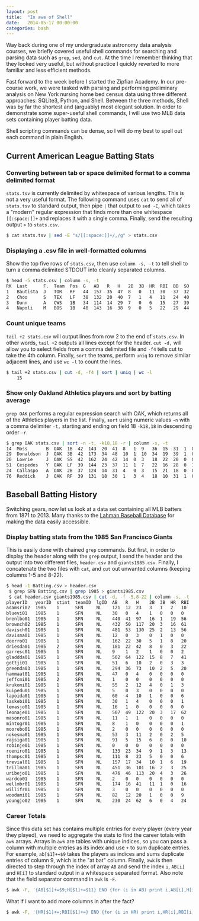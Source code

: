 ```yaml
---
layout: post
title:  "In awe of Shell"
date:   2014-05-17 00:00:00
categories: bash 
---
```


Way back during one of my undergraduate astronomy data analysis courses, we briefly covered useful shell commands for searching and parsing data such as `grep`, `sed`, and `cut`. At the time I remember thinking that they looked very useful, but without practice I quickly reverted to more familiar and less efficient methods.

Fast forward to the week before I started the Zipfian Academy. In our pre-course work, we were tasked with parsing and performing preliminary analysis on New York nursing home bed census data using three different approaches: SQLite3, Python, and Shell. Between the three methods, Shell was by far the shortest and (arguably) most elegant solution. In order to demonstrate some super-useful shell commands, I will use two MLB data sets containing player batting data. 

Shell scripting commands can be dense, so I will do my best to spell out each command in plain English.

## Current American League Batting Stats

### Converting between tab or space delimited format to a comma delimited format

`stats.tsv` is currently delimited by whitespace of various lengths. This is not a very useful format. The following command uses `cat` to send all of `stats.tsv` to standard output, then pipe `|` that output to `sed -E`, which takes a "modern" regular expression that finds more than one whitespace `[[:space:]]+` and replaces it with a single comma. Finally, send the resulting output `>` to `stats.csv`.

```bash
$ cat stats.tsv | sed -E "s/[[:space:]]+/,/g" > stats.csv
```

### Displaying a .csv file in well-formatted columns

Show the top five rows of `stats.csv`, then use `column -s, -t` to tell shell to turn a comma delimited STDOUT into cleanly separated columns.

```bash
$ head -5 stats.csv | column -s, -t
RK  Last      F.  Team  Pos  G   AB   R   H   2B  3B  HR  RBI  BB  SO  SB  CS  AVG   OBP   SLG   OPS
1   Bautista  J   TOR   RF   44  157  35  47  8   0   11  30   37  32  1   1   .299  .437  .561  .997
2   Choo      S   TEX   LF   38  132  20  40  7   1   4   11   24  40  3   2   .303  .427  .462  .889
3   Dunn      A   CWS   1B   34  114  14  29  7   0   6   15   27  39  1   0   .254  .399  .474  .872
4   Napoli    M   BOS   1B   40  143  16  38  9   0   5   22   29  44  0   1   .266  .397  .434  .830
```

### Count unique teams

`tail +2 stats.csv` will output lines from row 2 to the end of `stats.csv`. In other words, `tail +2` outputs all lines except for the header. `cut -d,` will allow you to select fields from a comma delimited file and `-f4` tells cut to take the 4th column. Finally, `sort` the teams, perform `uniq` to remove similar adjacent lines, and use `wc -l` to count the lines.

```bash
$ tail +2 stats.csv | cut -d, -f4 | sort | uniq | wc -l
    15
```

### Show only Oakland Athletics players and sort by batting average

`grep OAK` performs a regular expression search with OAK, which returns all of the Athletics players in the list. Finally, `sort` using numeric values `-n`  with a comma delimiter `-t,` starting and ending on field 18 `-k18,18` in descending order `-r`.

```bash
$ grep OAK stats.csv | sort -n -t, -k18,18 -r | column -s, -t
14  Moss       B  OAK  1B  42  143  20  41  8   1  9   36  15  31  1  0  .287  .372  .545  .917
29  Donaldson  J  OAK  3B  42  173  34  48  10  1  10  34  19  39  1  0  .277  .351  .520  .871
20  Lowrie     J  OAK  SS  42  162  24  42  14  0  3   18  22  20  0  0  .259  .360  .401  .761
51  Cespedes   Y  OAK  LF  39  144  23  37  11  1  7   22  16  28  0  1  .257  .329  .493  .822
24  Callaspo   A  OAK  2B  37  124  14  31  4   0  3   15  21  18  0  0  .250  .359  .355  .713
76  Reddick    J  OAK  RF  39  131  18  30  1   3  4   18  10  31  1  0  .229  .289  .374  .663
``` 

## Baseball Batting History

Switching gears, now let us look at a data set containing all MLB batters from 1871 to 2013. Many thanks to the [Lahman Baseball Database](http://www.opensourcesports.com/baseball/) for making the data easily accessible.

### Display batting stats from the 1985 San Francisco Giants

This is easily done with chained `grep` commands. But first, in order to display the header along with the `grep` output, I send the header and the output into two different files, `header.csv` and `giants1985.csv`. Finally, I concatenate the two files with `cat`, and `cut` out unwanted columns (keeping columns 1-5 and 8-22).

```bash
$ head -1 Batting.csv > header.csv
 $ grep SFN Batting.csv | grep 1985 > giants1985.csv
 $ cat header.csv giants1985.csv | cut -d, -f -5,8-22 | column -s, -t
playerID   yearID  stint  teamID  lgID  AB   R   H    2B  3B  HR  RBI  SB  CS  BB  SO   IBB  HBP  SH  SF
adamsri02  1985    1      SFN     NL    121  12  23   3   1   2   10   1   1   5   23   3    1    3   0
bluevi01   1985    1      SFN     NL    30   0   4    1   0   0   0    0   0   3   12   0    0    8   0
brenlbo01  1985    1      SFN     NL    440  41  97   16  1   19  56   1   4   57  62   5    2    4   2
brownch02  1985    1      SFN     NL    432  50  117  20  3   16  61   2   3   38  78   4    11   1   0
davisch01  1985    1      SFN     NL    481  53  130  25  2   13  56   15  7   62  74   12   0    1   7
davisma01  1985    1      SFN     NL    12   0   3    0   1   0   0    0   1   0   5    0    0    4   0
deerro01   1985    1      SFN     NL    162  22  30   5   1   8   20   0   1   23  71   0    0    0   2
driesda01  1985    2      SFN     NL    181  22  42   8   0   3   22   0   0   17  22   3    1    0   3
garresc01  1985    1      SFN     NL    9    1   2    1   0   0   2    0   0   1   4    0    0    0   0
gladdda01  1985    1      SFN     NL    502  64  122  15  8   7   41   32  15  40  78   1    7    10  2
gottji01   1985    1      SFN     NL    51   6   10   2   0   3   3    0   1   1   30   0    0    4   0
greenda03  1985    1      SFN     NL    294  36  73   10  2   5   20   6   5   22  58   3    1    2   2
hammaat01  1985    1      SFN     NL    47   0   4    0   0   0   0    0   0   0   17   0    0    6   0
jeffcmi01  1985    2      SFN     NL    1    0   0    0   0   0   0    0   0   1   0    0    0    0   0
krukomi01  1985    1      SFN     NL    55   2   12   4   0   1   3    1   1   1   15   0    2    8   0
kuipedu01  1985    1      SFN     NL    5    0   3    0   0   0   0    0   0   1   0    0    0    2   0
lapoida01  1985    1      SFN     NL    60   4   10   1   0   0   6    0   0   6   11   0    0    5   0
laskebi01  1985    1      SFN     NL    30   1   4    0   0   0   1    0   0   3   12   0    1    5   0
lemasjo01  1985    1      SFN     NL    16   1   0    0   0   0   0    0   0   1   5    0    0    0   0
leonaje01  1985    1      SFN     NL    507  49  122  20  3   17  62   11  6   21  107  5    1    1   1
masonro01  1985    1      SFN     NL    11   1   1    0   0   0   0    0   0   0   5    0    1    0   0
mintogr01  1985    1      SFN     NL    8    1   0    0   0   0   1    0   0   1   6    0    0    0   0
moorebo01  1985    1      SFN     NL    2    0   0    0   0   0   0    0   0   0   0    0    0    0   0
nokesma01  1985    1      SFN     NL    53   3   11   2   0   2   5    0   0   1   9    0    1    0   0
rajsiga01  1985    1      SFN     NL    91   5   15   6   0   0   10   0   1   17  22   4    0    2   0
robinje01  1985    1      SFN     NL    0    0   0    0   0   0   0    0   0   0   0    0    0    0   0
roeniro01  1985    1      SFN     NL    133  23  34   9   1   3   13   6   2   35  27   3    0    1   1
thompsc01  1985    1      SFN     NL    111  8   23   5   0   0   6    0   0   2   10   0    0    1   0
trevial01  1985    1      SFN     NL    157  17  34   10  1   6   19   0   0   20  24   0    0    1   1
trillma01  1985    1      SFN     NL    451  36  101  16  2   3   25   2   0   40  44   0    1    11  2
uribejo01  1985    1      SFN     NL    476  46  113  20  4   3   26   8   2   30  57   8    2    5   0
wardco01   1985    1      SFN     NL    2    0   0    0   0   0   0    0   0   0   1    0    0    0   0
wellmbr01  1985    1      SFN     NL    174  16  41   11  1   0   16   5   2   4   33   1    4    5   1
willifr01  1985    1      SFN     NL    3    0   0    0   0   0   0    0   0   0   0    0    0    1   0
woodami01  1985    1      SFN     NL    82   12  20   1   0   0   9    6   1   5   3    0    0    1   0
youngjo02  1985    1      SFN     NL    230  24  62   6   0   4   24   3   2   30  37   1    1    1   1
```

### Career Totals

Since this data set has contains multiple entries for every player (every year they played), we need to aggregate the stats to find the career totals with `awk` arrays. Arrays in `awk` are tables with unique indices, so you can pass a column with multiple entries as its index and use `+` to sum duplicate entries. For example, `ab[$1]+=$9` takes the players as indices and sums duplicate entries of column 9, which is the "at bat" column. Finally, `awk` is then directed to step through the index of array `AB` and send the index `i`, `AB[i]` and `H[i]` to standard output in a whitespace separated format. Also note that the field separator command in `awk` is `-F`.

```bash
$ awk -F, '{AB[$1]+=$9;H[$1]+=$11} END {for (i in AB) print i,AB[i],H[i]}' Batting.csv > ABH.csv
```

What if I want to add more columns in after the fact?

```bash
$ awk -F, '{HR[$1]+=;RBI[$1]+=} END {for (i in HR) print i,HR[i],RBI[i]}' Batting.csv > HRBI.csv
```
